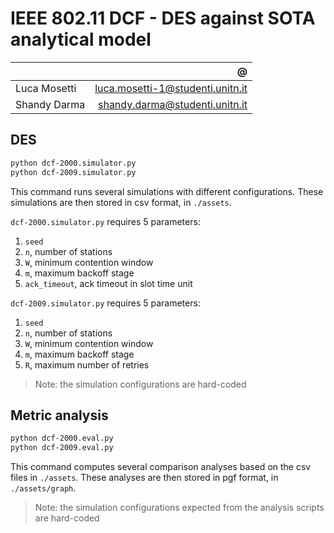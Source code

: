 # IEEE 802.11 DCF - DES against SOTA analytical model

|              |                                @ |
|--------------|---------------------------------:|
| Luca Mosetti | luca.mosetti-1@studenti.unitn.it |
| Shandy Darma |   shandy.darma@studenti.unitn.it |

## DES

```sh
python dcf-2000.simulator.py
python dcf-2009.simulator.py
```

This command runs several simulations with different configurations.
These simulations are then stored in csv format, in `./assets`.

`dcf-2000.simulator.py` requires 5 parameters:

1. `seed`
2. `n`, number of stations
3. `W`, minimum contention window
4. `m`, maximum backoff stage
5. `ack_timeout`, ack timeout in slot time unit

`dcf-2009.simulator.py` requires 5 parameters:

1. `seed`
2. `n`, number of stations
3. `W`, minimum contention window
4. `m`, maximum backoff stage
5. `R`, maximum number of retries

> Note: the simulation configurations are hard-coded

## Metric analysis

```sh
python dcf-2000.eval.py
python dcf-2009.eval.py
```

This command computes several comparison analyses based on the csv files in `./assets`.
These analyses are then stored in pgf format, in `./assets/graph`.

> Note: the simulation configurations expected from the analysis scripts are hard-coded